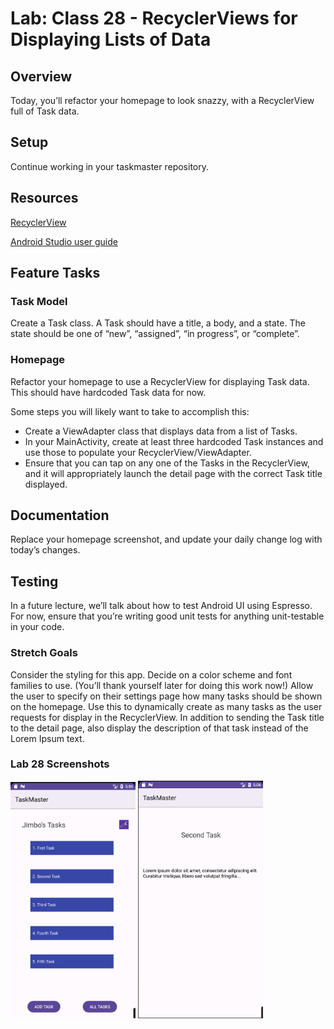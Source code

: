# Lab: Class 28 - RecyclerViews for Displaying Lists of Data

## Overview

Today, you’ll refactor your homepage to look snazzy, with a RecyclerView full of Task data.

## Setup

Continue working in your taskmaster repository.

## Resources

[RecyclerView](https://developer.android.com/guide/topics/ui/layout/recyclerview#java)

[Android Studio user guide](https://developer.android.com/studio/intro)

## Feature Tasks

### Task Model
Create a Task class. A Task should have a title, a body, and a state. The state should be one of “new”, “assigned”, “in progress”, or “complete”.

### Homepage
Refactor your homepage to use a RecyclerView for displaying Task data. This should have hardcoded Task data for now.

Some steps you will likely want to take to accomplish this:
* Create a ViewAdapter class that displays data from a list of Tasks.
* In your MainActivity, create at least three hardcoded Task instances and use those to populate your RecyclerView/ViewAdapter.
* Ensure that you can tap on any one of the Tasks in the RecyclerView, and it will appropriately launch the detail page with the correct Task title displayed.

## Documentation

Replace your homepage screenshot, and update your daily change log with today’s changes.

## Testing

In a future lecture, we’ll talk about how to test Android UI using Espresso. For now, ensure that you’re writing good unit tests for anything unit-testable in your code.

### Stretch Goals

Consider the styling for this app. Decide on a color scheme and font families to use. (You’ll thank yourself later for doing this work now!)
Allow the user to specify on their settings page how many tasks should be shown on the homepage. Use this to dynamically create as many tasks as the user requests for display in the RecyclerView.
In addition to sending the Task title to the detail page, also display the description of that task instead of the Lorem Ipsum text.

### Lab 28 Screenshots

<img src="../screenshots/lab28/homeRecyclerView.png" alt="home recyclerview" width="200"/> 
<img src="../screenshots/lab28/recyclerViewTaskDetail.png" alt="task detail" width="200"/> 



